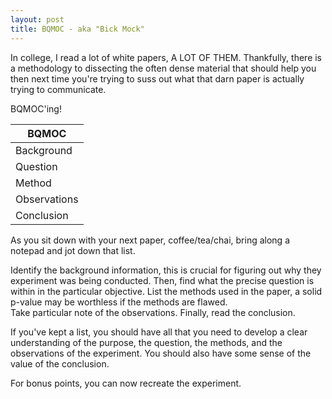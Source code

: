 ```yaml
---
layout: post
title: BQMOC - aka "Bick Mock"
---
```


In college, I read a lot of white papers, A LOT OF THEM. Thankfully, there is a methodology to dissecting the often dense material
that should help you then next time you're trying to suss out what that darn paper is actually trying to communicate.

BQMOC'ing!
   
|BQMOC|
|-----------|
|Background|
|Question|
|Method|
|Observations|
|Conclusion|

As you sit down with your next paper, coffee/tea/chai, bring along a notepad and jot down that list.

Identify the background information, this is crucial for figuring out why they experiment was being conducted. 
Then, find what the precise question is within in the particular objective. 
List the methods used in the paper, a solid p-value may be worthless if the methods are flawed.  
Take particular note of the observations. 
Finally, read the conclusion.

If you've kept a list, you should have all that you need to develop a clear understanding of the purpose, 
the question, the methods, and the observations of the experiment. You should also have some sense of the value of the conclusion. 

For bonus points, you can now recreate the experiment.
